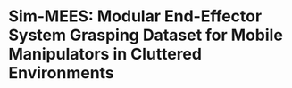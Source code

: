 # Sim-MEES: Modular End-Effector System Grasping Dataset for Mobile Manipulators in Cluttered Environments
